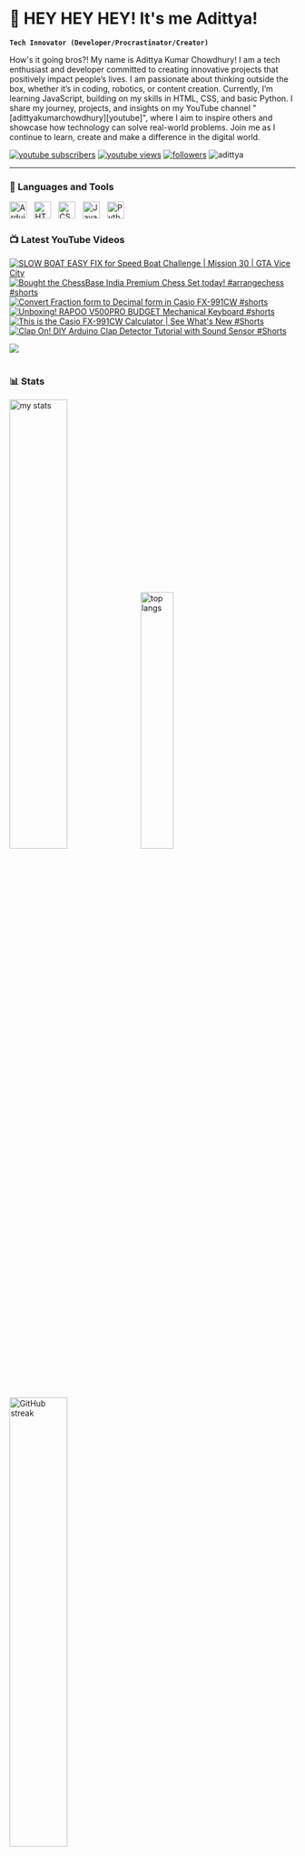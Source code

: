 # 👑 HEY HEY HEY! It's me Adittya!

**`Tech Innovator (Developer/Procrastinator/Creator)`**

How's it going bros?! My name is Adittya Kumar Chowdhury! I am a tech enthusiast and developer committed to creating innovative projects that positively impact people’s lives. I am passionate about thinking outside the box, whether it’s in coding, robotics, or content creation. Currently, I’m learning JavaScript, building on my skills in HTML, CSS, and basic Python. I share my journey, projects, and insights on my YouTube channel "[adittyakumarchowdhury][youtube]", where I aim to inspire others and showcase how technology can solve real-world problems. Join me as I continue to learn, create and make a difference in the digital world.

   <p align="left">
      <a href="https://www.youtube.com/channel/UCu68HfYtlcXFI7kNhnSdspA?sub_confirmation=1">
         <img alt="youtube subscribers" title="Subscribe to my YouTube channel" src="https://custom-icon-badges.demolab.com/youtube/channel/subscribers/UCu68HfYtlcXFI7kNhnSdspA?color=%23E05D44&label=SUBSCRIBE&logo=video&logoColor=white&style=for-the-badge&labelColor=CE4630"/></a> 
      <a href="https://www.youtube.com/c/adittyakumarchowdhury">
         <img alt="youtube views" title="YouTube views" src="https://custom-icon-badges.demolab.com/youtube/channel/views/UCu68HfYtlcXFI7kNhnSdspA?color=%23E1AD0E&logo=eye&logoColor=white&style=for-the-badge&labelColor=C79600"/></a> 
      <a href="https://github.com/TheAdittyaKumar?tab=followers">
         <img alt="followers" title="Follow me on Github" src="https://custom-icon-badges.demolab.com/github/followers/TheAdittyaKumar?color=236ad3&labelColor=1155ba&style=for-the-badge&logo=person-add&label=Follow&logoColor=white"/></a>
      <img src="https://komarev.com/ghpvc/?username=TheAdittyaKumar&label=Profile%20views&color=0e75b6&style=flat" alt="adittya" />
   </p>

---

### 🧰 Languages and Tools

<img align="left" alt="Arduino" width="30px" style="padding-right:10px;" src="https://cdn.jsdelivr.net/gh/devicons/devicon@latest/icons/arduino/arduino-original.svg"/>
<img align="left" alt="HTML" width="30px" style="padding-right:10px;" src="https://cdn.jsdelivr.net/gh/devicons/devicon/icons/html5/html5-plain.svg" />
<img align="left" alt="CSS" width="30px" style="padding-right:10px;" src="https://cdn.jsdelivr.net/gh/devicons/devicon/icons/css3/css3-plain.svg" />
<img align="left" alt="JavaScript" width="30px" style="padding-right:10px;" src="https://cdn.jsdelivr.net/gh/devicons/devicon/icons/javascript/javascript-plain.svg" />
<img align="left" alt="Python" width="30px" style="padding-right:10px;" src="https://cdn.jsdelivr.net/gh/devicons/devicon/icons/python/python-plain.svg" />
<br />

#

### 📺 Latest YouTube Videos

<!-- BEGIN YOUTUBE-CARDS -->
[![SLOW BOAT EASY FIX for Speed Boat Challenge | Mission 30 | GTA Vice City](https://ytcards.demolab.com/?id=j3GU_0G8yAU&title=SLOW+BOAT+EASY+FIX+for+Speed+Boat+Challenge+%7C+Mission+30+%7C+GTA+Vice+City&lang=en&timestamp=1717334715&background_color=%230d1117&title_color=%23ffffff&stats_color=%23dedede&max_title_lines=1&width=250&border_radius=5 "SLOW BOAT EASY FIX for Speed Boat Challenge | Mission 30 | GTA Vice City")](https://www.youtube.com/watch?v=j3GU_0G8yAU)
[![Bought the ChessBase India Premium Chess Set today! #arrangechess #shorts](https://ytcards.demolab.com/?id=KKIrupmodoc&title=Bought+the+ChessBase+India+Premium+Chess+Set+today%21+%23arrangechess+%23shorts&lang=en&timestamp=1716751704&background_color=%230d1117&title_color=%23ffffff&stats_color=%23dedede&max_title_lines=1&width=250&border_radius=5 "Bought the ChessBase India Premium Chess Set today! #arrangechess #shorts")](https://www.youtube.com/watch?v=KKIrupmodoc)
[![Convert Fraction form to Decimal form in Casio FX-991CW #shorts](https://ytcards.demolab.com/?id=ViO70jcGvb0&title=Convert+Fraction+form+to+Decimal+form+in+Casio+FX-991CW+%23shorts&lang=en&timestamp=1715638243&background_color=%230d1117&title_color=%23ffffff&stats_color=%23dedede&max_title_lines=1&width=250&border_radius=5 "Convert Fraction form to Decimal form in Casio FX-991CW #shorts")](https://www.youtube.com/watch?v=ViO70jcGvb0)
[![Unboxing! RAPOO V500PRO BUDGET Mechanical Keyboard #shorts](https://ytcards.demolab.com/?id=_DgRHZdY_ws&title=Unboxing%21+RAPOO+V500PRO+BUDGET+Mechanical+Keyboard+%23shorts&lang=en&timestamp=1715460290&background_color=%230d1117&title_color=%23ffffff&stats_color=%23dedede&max_title_lines=1&width=250&border_radius=5 "Unboxing! RAPOO V500PRO BUDGET Mechanical Keyboard #shorts")](https://www.youtube.com/watch?v=_DgRHZdY_ws)
[![This is the Casio FX-991CW Calculator | See What's New #Shorts](https://ytcards.demolab.com/?id=vcg4xQQ0h6Y&title=This+is+the+Casio+FX-991CW+Calculator+%7C+See+What%27s+New+%23Shorts&lang=en&timestamp=1715401233&background_color=%230d1117&title_color=%23ffffff&stats_color=%23dedede&max_title_lines=1&width=250&border_radius=5 "This is the Casio FX-991CW Calculator | See What's New #Shorts")](https://www.youtube.com/watch?v=vcg4xQQ0h6Y)
[![Clap On! DIY Arduino Clap Detector Tutorial with Sound Sensor #Shorts](https://ytcards.demolab.com/?id=gvMtPMz61Fw&title=Clap+On%21+DIY+Arduino+Clap+Detector+Tutorial+with+Sound+Sensor+%23Shorts&lang=en&timestamp=1712947346&background_color=%230d1117&title_color=%23ffffff&stats_color=%23dedede&max_title_lines=1&width=250&border_radius=5 "Clap On! DIY Arduino Clap Detector Tutorial with Sound Sensor #Shorts")](https://www.youtube.com/watch?v=gvMtPMz61Fw)
<!-- END YOUTUBE-CARDS -->

[<img src="https://custom-icon-badges.demolab.com/badge/-Subscribe%20For%20More-red?style=for-the-badge&logo=video&logoColor=white"/>](https://www.youtube.com/channel/UCu68HfYtlcXFI7kNhnSdspA?sub_confirmation=1)

#

### 📊 Stats

<div align="left">
  <img alt="my stats" width="45%" src="https://github-readme-stats.vercel.app/api?username=TheAdittyaKumar&show_icons=true&hide_border=true&theme=vision-friendly-dark" />
  <img alt="top langs" width="34%" src="https://github-readme-stats.vercel.app/api/top-langs/?username=TheAdittyaKumar&layout=compact&hide_border=true&theme=vision-friendly-dark" />
  <img alt="GitHub streak" width="45%" src="https://github-readme-streak-stats.herokuapp.com/?user=TheAdittyaKumar&theme=vision-friendly-dark&hide_border=true" />
</div>



<!-- ![GitHub Streak](https://streak-stats.demolab.com?user=TheAdittyaKumar&theme=swift&border_radius=4.5) -->
#

